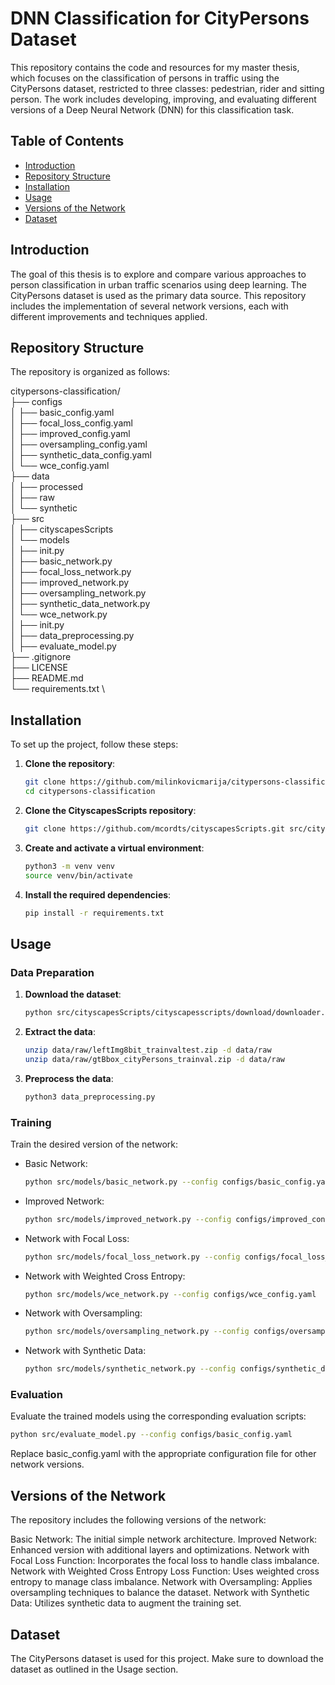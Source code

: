 # DNN Classification for CityPersons Dataset

This repository contains the code and resources for my master thesis, which focuses on the classification of persons in traffic using the CityPersons dataset, restricted to three classes: pedestrian, rider and sitting person. The work includes developing, improving, and evaluating different versions of a Deep Neural Network (DNN) for this classification task.

## Table of Contents

- [Introduction](#introduction)
- [Repository Structure](#repository-structure)
- [Installation](#installation)
- [Usage](#usage)
- [Versions of the Network](#versions-of-the-network)
- [Dataset](#dataset)

## Introduction

The goal of this thesis is to explore and compare various approaches to person classification in urban traffic scenarios using deep learning. The CityPersons dataset is used as the primary data source. This repository includes the implementation of several network versions, each with different improvements and techniques applied.

## Repository Structure

The repository is organized as follows:

citypersons-classification/ \
├── configs \
│   ├── basic_config.yaml \
│   ├── focal_loss_config.yaml \
│   ├── improved_config.yaml \
│   ├── oversampling_config.yaml \
│   ├── synthetic_data_config.yaml \
│   └── wce_config.yaml \
├── data \
│   ├── processed \
│   ├── raw \
│   └── synthetic \
├── src \
│   ├── cityscapesScripts \
│   └── models \
│       ├── init.py \
│       ├── basic_network.py \
│       ├── focal_loss_network.py \
│       ├── improved_network.py \
│       ├── oversampling_network.py \
│       ├── synthetic_data_network.py \
│       └── wce_network.py \
│   ├── init.py \
│   ├── data_preprocessing.py \
│   ├── evaluate_model.py \
├── .gitignore \
├── LICENSE \
├── README.md \
└── requirements.txt \

## Installation

To set up the project, follow these steps:

1. **Clone the repository**:
    ```bash
    git clone https://github.com/milinkovicmarija/citypersons-classification.git
    cd citypersons-classification
    ```

2. **Clone the CityscapesScripts repository**:
    ```bash
    git clone https://github.com/mcordts/cityscapesScripts.git src/cityscapesScripts
    ```

3. **Create and activate a virtual environment**:
    ```bash
    python3 -m venv venv
    source venv/bin/activate
    ```

4. **Install the required dependencies**:
    ```bash
    pip install -r requirements.txt
    ```

## Usage

### Data Preparation

1. **Download the dataset**:
    ```bash
    python src/cityscapesScripts/cityscapesscripts/download/downloader.py --d data/raw leftImg8bit_trainvaltest.zip   gtBbox_cityPersons_trainval.zip
    ```

2. **Extract the data**:
    ```bash
    unzip data/raw/leftImg8bit_trainvaltest.zip -d data/raw
    unzip data/raw/gtBbox_cityPersons_trainval.zip -d data/raw
    ```

3. **Preprocess the data**:
    ```bash
    python3 data_preprocessing.py
    ```

### Training

Train the desired version of the network:

- Basic Network:
    ```bash
    python src/models/basic_network.py --config configs/basic_config.yaml
    ```

- Improved Network:
    ```bash
    python src/models/improved_network.py --config configs/improved_config.yaml
    ```

- Network with Focal Loss:
    ```bash
    python src/models/focal_loss_network.py --config configs/focal_loss_config.yaml
    ```

- Network with Weighted Cross Entropy:
    ```bash
    python src/models/wce_network.py --config configs/wce_config.yaml
    ```

- Network with Oversampling:
    ```bash
    python src/models/oversampling_network.py --config configs/oversampling_config.yaml
    ```

- Network with Synthetic Data:
    ```bash
    python src/models/synthetic_network.py --config configs/synthetic_data_config.yaml
    ```

### Evaluation

Evaluate the trained models using the corresponding evaluation scripts:

```bash
python src/evaluate_model.py --config configs/basic_config.yaml
```

Replace basic_config.yaml with the appropriate configuration file for other network versions.

## Versions of the Network
The repository includes the following versions of the network:

Basic Network: The initial simple network architecture.
Improved Network: Enhanced version with additional layers and optimizations.
Network with Focal Loss Function: Incorporates the focal loss to handle class imbalance.
Network with Weighted Cross Entropy Loss Function: Uses weighted cross entropy to manage class imbalance.
Network with Oversampling: Applies oversampling techniques to balance the dataset.
Network with Synthetic Data: Utilizes synthetic data to augment the training set.

## Dataset
The CityPersons dataset is used for this project. Make sure to download the dataset as outlined in the Usage section.
